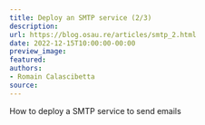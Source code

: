 ```yaml
---
title: Deploy an SMTP service (2/3)
description:
url: https://blog.osau.re/articles/smtp_2.html
date: 2022-12-15T10:00:00-00:00
preview_image:
featured:
authors:
- Romain Calascibetta
source:
---
```


How to deploy a SMTP service to send emails
